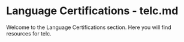 # Language Certifications - telc.md
Welcome to the Language Certifications section. Here you will find resources for telc.
